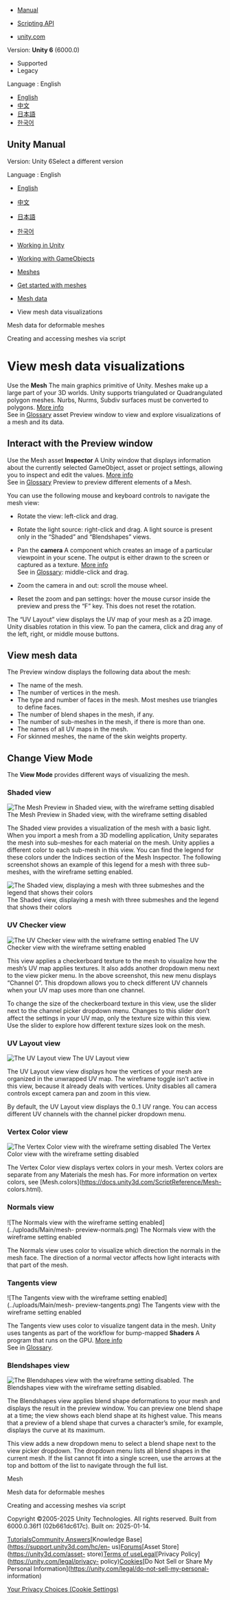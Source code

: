 [](https://docs.unity3d.com)

  * [Manual](../Manual/index.html)
  * [Scripting API](../ScriptReference/index.html)

  * [unity.com](https://unity.com/)

Version: **Unity 6** (6000.0)

  * Supported
  * Legacy

Language : English

  * [English](/Manual/view-mesh-data-visualizations.html)
  * [中文](/cn/current/Manual/view-mesh-data-visualizations.html)
  * [日本語](/ja/current/Manual/view-mesh-data-visualizations.html)
  * [한국어](/kr/current/Manual/view-mesh-data-visualizations.html)

[](https://docs.unity3d.com)

## Unity Manual

Version: Unity 6Select a different version

Language : English

  * [English](/Manual/view-mesh-data-visualizations.html)
  * [中文](/cn/current/Manual/view-mesh-data-visualizations.html)
  * [日本語](/ja/current/Manual/view-mesh-data-visualizations.html)
  * [한국어](/kr/current/Manual/view-mesh-data-visualizations.html)

  * [Working in Unity](working-in-unity.html)
  * [Working with GameObjects](working-with-gameobjects.html)
  * [Meshes](mesh.html)
  * [Get started with meshes](get-started-with-meshes.html)
  * [Mesh data](AnatomyofaMesh.html)
  * View mesh data visualizations

[](mesh-data-deformable-meshes.html)

Mesh data for deformable meshes

[](creating-meshes.html)

Creating and accessing meshes via script

# View mesh data visualizations

Use the **Mesh** The main graphics primitive of Unity. Meshes make up a large
part of your 3D worlds. Unity supports triangulated or Quadrangulated polygon
meshes. Nurbs, Nurms, Subdiv surfaces must be converted to polygons. [More
info](mesh.html)  
See in [Glossary](Glossary.html#Mesh) asset Preview window to view and explore
visualizations of a mesh and its data.

## Interact with the Preview window

Use the Mesh asset **Inspector** A Unity window that displays information
about the currently selected GameObject, asset or project settings, allowing
you to inspect and edit the values. [More info](UsingTheInspector.html)  
See in [Glossary](Glossary.html#Inspector) Preview to preview different
elements of a Mesh.

You can use the following mouse and keyboard controls to navigate the mesh
view:

  * Rotate the view: left-click and drag.
  * Rotate the light source: right-click and drag. A light source is present only in the “Shaded” and “Blendshapes” views.
  * Pan the **camera** A component which creates an image of a particular viewpoint in your scene. The output is either drawn to the screen or captured as a texture. [More info](CamerasOverview.html)  
See in [Glossary](Glossary.html#Camera): middle-click and drag.

  * Zoom the camera in and out: scroll the mouse wheel.
  * Reset the zoom and pan settings: hover the mouse cursor inside the preview and press the “F” key. This does not reset the rotation.

The “UV Layout” view displays the UV map of your mesh as a 2D image. Unity
disables rotation in this view. To pan the camera, click and drag any of the
left, right, or middle mouse buttons.

## View mesh data

The Preview window displays the following data about the mesh:

  * The name of the mesh.
  * The number of vertices in the mesh.
  * The type and number of faces in the mesh. Most meshes use triangles to define faces.
  * The number of blend shapes in the mesh, if any.
  * The number of sub-meshes in the mesh, if there is more than one.
  * The names of all UV maps in the mesh.
  * For skinned meshes, the name of the skin weights property.

## Change View Mode

The **View Mode** provides different ways of visualizing the mesh.

### Shaded view

![The Mesh Preview in Shaded view, with the wireframe setting
disabled](../uploads/Main/mesh-preview-shaded.png) The Mesh Preview in Shaded
view, with the wireframe setting disabled

The Shaded view provides a visualization of the mesh with a basic light. When
you import a mesh from a 3D modelling application, Unity separates the mesh
into sub-meshes for each material on the mesh. Unity applies a different color
to each sub-mesh in this view. You can find the legend for these colors under
the Indices section of the Mesh Inspector. The following screenshot shows an
example of this legend for a mesh with three sub-meshes, with the wireframe
setting enabled.

![The Shaded view, displaying a mesh with three submeshes and the legend that
shows their colors](../uploads/Main/mesh-preview-shaded-submesh.png) The
Shaded view, displaying a mesh with three submeshes and the legend that shows
their colors

### UV Checker view

![The UV Checker view with the wireframe setting
enabled](../uploads/Main/mesh-preview-uv-checker.png) The UV Checker view with
the wireframe setting enabled

This view applies a checkerboard texture to the mesh to visualize how the
mesh’s UV map applies textures. It also adds another dropdown menu next to the
view picker menu. In the above screenshot, this new menu displays “Channel 0”.
This dropdown allows you to check different UV channels when your UV map uses
more than one channel.

To change the size of the checkerboard texture in this view, use the slider
next to the channel picker dropdown menu. Changes to this slider don’t affect
the settings in your UV map, only the texture size within this view. Use the
slider to explore how different texture sizes look on the mesh.

### UV Layout view

![The UV Layout view](../uploads/Main/mesh-preview-uv-layout.png) The UV
Layout view

The UV Layout view view displays how the vertices of your mesh are organized
in the unwrapped UV map. The wireframe toggle isn’t active in this view,
because it already deals with vertices. Unity disables all camera controls
except camera pan and zoom in this view.

By default, the UV Layout view displays the 0..1 UV range. You can access
different UV channels with the channel picker dropdown menu.

### Vertex Color view

![The Vertex Color view with the wireframe setting
disabled](../uploads/Main/mesh-preview-vertex-color.png) The Vertex Color view
with the wireframe setting disabled

The Vertex Color view displays vertex colors in your mesh. Vertex colors are
separate from any Materials the mesh has. For more information on vertex
colors, see [Mesh.colors](https://docs.unity3d.com/ScriptReference/Mesh-
colors.html).

### Normals view

![The Normals view with the wireframe setting enabled](../uploads/Main/mesh-
preview-normals.png) The Normals view with the wireframe setting enabled

The Normals view uses color to visualize which direction the normals in the
mesh face. The direction of a normal vector affects how light interacts with
that part of the mesh.

### Tangents view

![The Tangents view with the wireframe setting enabled](../uploads/Main/mesh-
preview-tangents.png) The Tangents view with the wireframe setting enabled

The Tangents view uses color to visualize tangent data in the mesh. Unity uses
tangents as part of the workflow for bump-mapped **Shaders** A program that
runs on the GPU. [More info](Shaders.html)  
See in [Glossary](Glossary.html#Shader).

### Blendshapes view

![The Blendshapes view with the wireframe setting
disabled.](../uploads/Main/mesh-preview-blendshapes.png) The Blendshapes view
with the wireframe setting disabled.

The Blendshapes view applies blend shape deformations to your mesh and
displays the result in the preview window. You can preview one blend shape at
a time; the view shows each blend shape at its highest value. This means that
a preview of a blend shape that curves a character’s smile, for example,
displays the curve at its maximum.

This view adds a new dropdown menu to select a blend shape next to the view
picker dropdown. The dropdown menu lists all blend shapes in the current mesh.
If the list cannot fit into a single screen, use the arrows at the top and
bottom of the list to navigate through the full list.

Mesh

[](mesh-data-deformable-meshes.html)

Mesh data for deformable meshes

[](creating-meshes.html)

Creating and accessing meshes via script

Copyright ©2005-2025 Unity Technologies. All rights reserved. Built from
6000.0.36f1 (02b661dc617c). Built on: 2025-01-14.

[Tutorials](https://learn.unity.com/)[Community
Answers](https://answers.unity3d.com)[Knowledge
Base](https://support.unity3d.com/hc/en-
us)[Forums](https://forum.unity3d.com)[Asset Store](https://unity3d.com/asset-
store)[Terms of
use](https://docs.unity3d.com/Manual/TermsOfUse.html)[Legal](https://unity.com/legal)[Privacy
Policy](https://unity.com/legal/privacy-
policy)[Cookies](https://unity.com/legal/cookie-policy)[Do Not Sell or Share
My Personal Information](https://unity.com/legal/do-not-sell-my-personal-
information)

[Your Privacy Choices (Cookie Settings)](javascript:void\(0\);)

